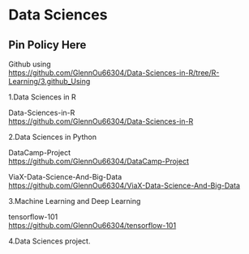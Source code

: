 # Data Sciences
## Pin Policy Here
Github using 
<br>https://github.com/GlennOu66304/Data-Sciences-in-R/tree/R-Learning/3.github_Using

1.Data Sciences in R

Data-Sciences-in-R
<br>https://github.com/GlennOu66304/Data-Sciences-in-R

2.Data Sciences in Python

DataCamp-Project
<br>https://github.com/GlennOu66304/DataCamp-Project

ViaX-Data-Science-And-Big-Data
<br>https://github.com/GlennOu66304/ViaX-Data-Science-And-Big-Data

3.Machine Learning and Deep Learning

tensorflow-101
<br>https://github.com/GlennOu66304/tensorflow-101

4.Data Sciences project.
